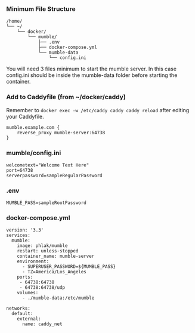 ### Minimum File Structure
```
/home/
└── ~/
    └── docker/
        └── mumble/
            ├── .env
            ├── docker-compose.yml
	        └── mumble-data
				└── config.ini
```

You will need 3 files minimum to start the mumble server. In this case config.ini should be inside the mumble-data folder before starting the container.

### Add to Caddyfile (from ~/docker/caddy)
Remember to `docker exec -w /etc/caddy caddy caddy reload` after editing your Caddyfile.
```
mumble.example.com {
	reverse_proxy mumble-server:64738
}
```

### mumble/config.ini
```
welcometext="Welcome Text Here"
port=64738
serverpassword=sampleRegularPassword
```

### .env
```
MUMBLE_PASS=sampleRootPassword
```

### docker-compose.yml
```
version: '3.3'
services:
  mumble:
    image: phlak/mumble
    restart: unless-stopped
	container_name: mumble-server
    environment:
      - SUPERUSER_PASSWORD=${MUMBLE_PASS}
      - TZ=America/Los_Angeles
    ports:
     - 64738:64738
     - 64738:64738/udp
    volumes:
      - ./mumble-data:/etc/mumble
	  
networks:
  default:
    external:
      name: caddy_net
```

